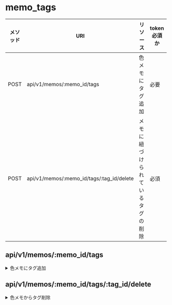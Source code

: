 # memo_tags
| メソッド | URI                                       | リソース                         | token必須か |
| -------- | ----------------------------------------- | -------------------------------- | ----------- |
| POST     | api/v1/memos/:memo_id/tags                | 色メモにタグ追加                 | 必要        |
| POST     | api/v1/memos/:memo_id/tags/:tag_id/delete | メモに紐づけられているタグの削除 | 必須        |


##  api/v1/memos/:memo_id/tags
<details>
<summary>色メモにタグ追加</summary>

### 説明
色メモにタグを追加
### メソッド
- POST
  - JSON(req,res)

```
{
    "tags":["モノクロ","白黒"]
    
}
```


```
{
    "tags":["モノクロ"]
}
```
### レスポンス
#### 成功時
 - ステータスコード　200

### サンプル

```
{
    "tags":[
        {
            "id": "Qn5AuIK",
            "name": "モノクロ"
        },
        {
            "id": "gkffnZ9",
            "name": "白黒"
        }
    ]
}
```

### 失敗時
 - ステータスコード　404 NotFound
 - ステータスコード　401 Unauthorized
#### サンプル
```
{
    "err":"指定されたメモの投稿がありません。"
}
```
### 注意点
登録するタグが一つでも配列に入れてpostする。

</details>

## api/v1/memos/:memo_id/tags/:tag_id/delete


<details>
<summary>色メモからタグ削除</summary>


### メソッド
- POST
    - JSON(res)



### レスポンス
#### 成功時
 - ステータスコード　204

### サンプル


### 失敗時
 - ステータスコード　404 NotFound
 - ステータスコード　401 Unauthorized
#### サンプル
```
{
    "err":"指定されたメモの投稿がありません。"
}
```

```
{
    "err":"指定されたタグは存在しません。"
}
```

### 注意点
</details>